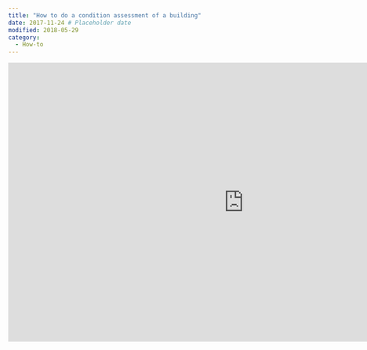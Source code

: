 ```yaml
---
title: "How to do a condition assessment of a building"
date: 2017-11-24 # Placeholder date
modified: 2018-05-29
category:
  - How-to
---
```


<iframe src="https://docs.google.com/presentation/d/e/2PACX-1vQ34zFI8EZjPqKWFKRXSROs2LP-vr8G6rQboXupDdyNHLEgT9_U24AXAkLijVn0ZGuAYTNg-WshO-g5/embed?start=false&loop=false&delayms=3000" frameborder="0" width="960" height="569" allowfullscreen="true" mozallowfullscreen="true" webkitallowfullscreen="true"></iframe>

